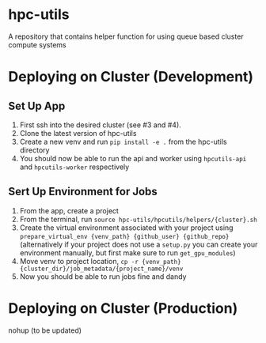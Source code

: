 # hpc-utils
A repository that contains helper function for using queue based cluster compute systems


# Deploying on Cluster (Development)

## Set Up App
1. First ssh into the desired cluster (see #3 and #4).
2. Clone the latest version of hpc-utils
3. Create a new venv and run `pip install -e .` from the hpc-utils directory
4. You should now be able to run the api and worker using `hpcutils-api` and `hpcutils-worker` respectively

## Sert Up Environment for Jobs
1. From the app, create a project
2. From the terminal, run `source hpc-utils/hpcutils/helpers/{cluster}.sh`
4. Create the virtual environment associated with your project using `prepare_virtual_env {venv_path} {github_user} {github_repo}` (alternatively if your project does not use a `setup.py` you can create your environment manually, but first make sure to run `get_gpu_modules`)
5. Move venv to project location, `cp -r {venv_path} {cluster_dir}/job_metadata/{project_name}/venv`
6. Now you should be able to run jobs fine and dandy

# Deploying on Cluster (Production)
nohup (to be updated)